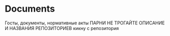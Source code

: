 # Documents
Госты, документы, нормативные акты
ПАРНИ НЕ ТРОГАЙТЕ ОПИСАНИЕ И НАЗВАНИЯ РЕПОЗИТОРИЕВ кикну с репозитория
